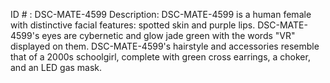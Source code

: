 ID # : DSC-MATE-4599
Description: DSC-MATE-4599 is a human female with distinctive facial features: spotted skin and purple lips. DSC-MATE-4599's eyes are cybernetic and glow jade green with the words "VR" displayed on them. DSC-MATE-4599's hairstyle and accessories resemble that of a 2000s schoolgirl, complete with green cross earrings, a choker, and an LED gas mask.